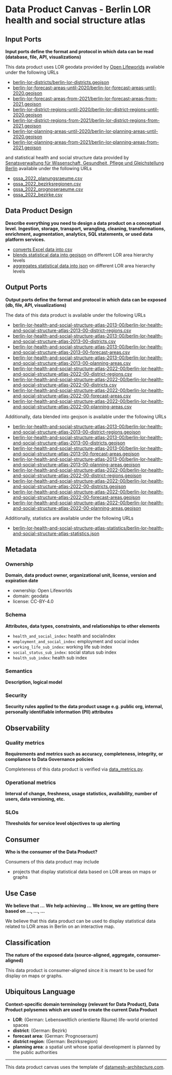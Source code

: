 # Data Product Canvas - Berlin LOR health and social structure atlas

## Input Ports

**Input ports define the format and protocol in which data can be read (database, file, API, visualizations)**

This data product uses LOR geodata provided by [Open Lifeworlds](https://github.com/open-lifeworlds) available under the
following URLs

* [berlin-lor-districts/berlin-lor-districts.geojson](https://raw.githubusercontent.com/open-lifeworlds/open-lifeworlds-data-product-berlin-lor-geodata/main/data/berlin-lor-districts/berlin-lor-districts.geojson)
* [berlin-lor-forecast-areas-until-2020/berlin-lor-forecast-areas-until-2020.geojson](https://raw.githubusercontent.com/open-lifeworlds/open-lifeworlds-data-product-berlin-lor-geodata/main/data/berlin-lor-forecast-areas-until-2020/berlin-lor-forecast-areas-until-2020.geojson)
* [berlin-lor-forecast-areas-from-2021/berlin-lor-forecast-areas-from-2021.geojson](https://raw.githubusercontent.com/open-lifeworlds/open-lifeworlds-data-product-berlin-lor-geodata/main/data/berlin-lor-forecast-areas-from-2021/berlin-lor-forecast-areas-from-2021.geojson)
* [berlin-lor-district-regions-until-2020/berlin-lor-district-regions-until-2020.geojson](https://raw.githubusercontent.com/open-lifeworlds/open-lifeworlds-data-product-berlin-lor-geodata/main/data/berlin-lor-district-regions-until-2020/berlin-lor-district-regions-until-2020.geojson)
* [berlin-lor-district-regions-from-2021/berlin-lor-district-regions-from-2021.geojson](https://raw.githubusercontent.com/open-lifeworlds/open-lifeworlds-data-product-berlin-lor-geodata/main/data/berlin-lor-district-regions-from-2021/berlin-lor-district-regions-from-2021.geojson)
* [berlin-lor-planning-areas-until-2020/berlin-lor-planning-areas-until-2020.geojson](https://raw.githubusercontent.com/open-lifeworlds/open-lifeworlds-data-product-berlin-lor-geodata/main/data/berlin-lor-planning-areas-until-2020/berlin-lor-planning-areas-until-2020.geojson)
* [berlin-lor-planning-areas-from-2021/berlin-lor-planning-areas-from-2021.geojson](https://raw.githubusercontent.com/open-lifeworlds/open-lifeworlds-data-product-berlin-lor-geodata/main/data/berlin-lor-planning-areas-from-2021/berlin-lor-planning-areas-from-2021.geojson)

and statistical health and social structure data provided
by [Senatsverwaltung für Wissenschaft, Gesundheit, Pflege und Gleichstellung Berlin](https://www.berlin.de/sen/gesundheit/service/gesundheitsberichterstattung/gesundheit-und-sozialstruktur/) available under the following
URLs

* [gssa_2022_planungsraeume.csv](https://www.berlin.de/sen/gesundheit/_assets/service/daten/gesundheits-und-sozialstrukturatlas/gssa_2022_planungsraeume.csv)
* [gssa_2022_bezirksregionen.csv](https://www.berlin.de/sen/gesundheit/_assets/service/daten/gesundheits-und-sozialstrukturatlas/gssa_2022_bezirksregionen.csv)
* [gssa_2022_prognoseraeume.csv](https://www.berlin.de/sen/gesundheit/_assets/service/daten/gesundheits-und-sozialstrukturatlas/gssa_2022_prognoseraeume.csv)
* [gssa_2022_bezirke.csv](https://www.berlin.de/sen/gesundheit/_assets/service/daten/gesundheits-und-sozialstrukturatlas/gssa_2022_bezirke.csv)

## Data Product Design

**Describe everything you need to design a data product on a conceptual level.**
**Ingestion, storage, transport, wrangling, cleaning, transformations, enrichment, augmentation, analytics, SQL
statements, or used data platform services.**

* [converts Excel data into csv](../lib/transform/data_csv_converter.py)
* [blends statistical data into geojson](../lib/transform/data_blender.py) on different LOR area hierarchy levels
* [aggregates statistical data into json](../lib/transform/data_blender.py) on different LOR area hierarchy levels

## Output Ports

**Output ports define the format and protocol in which data can be exposed (db, file, API, visualizations)**

The data of this data product is available under the following URLs

* [berlin-lor-health-and-social-structure-atlas-2013-00/berlin-lor-health-and-social-structure-atlas-2013-00-district-regions.csv](https://raw.githubusercontent.com/open-lifeworlds/open-lifeworlds-data-product-berlin-lor-health-and-social-structure-atlas/main/data/berlin-lor-health-and-social-structure-atlas-2013-00/berlin-lor-health-and-social-structure-atlas-2013-00-district-regions.csv)
* [berlin-lor-health-and-social-structure-atlas-2013-00/berlin-lor-health-and-social-structure-atlas-2013-00-districts.csv](https://raw.githubusercontent.com/open-lifeworlds/open-lifeworlds-data-product-berlin-lor-health-and-social-structure-atlas/main/data/berlin-lor-health-and-social-structure-atlas-2013-00/berlin-lor-health-and-social-structure-atlas-2013-00-districts.csv)
* [berlin-lor-health-and-social-structure-atlas-2013-00/berlin-lor-health-and-social-structure-atlas-2013-00-forecast-areas.csv](https://raw.githubusercontent.com/open-lifeworlds/open-lifeworlds-data-product-berlin-lor-health-and-social-structure-atlas/main/data/berlin-lor-health-and-social-structure-atlas-2013-00/berlin-lor-health-and-social-structure-atlas-2013-00-forecast-areas.csv)
* [berlin-lor-health-and-social-structure-atlas-2013-00/berlin-lor-health-and-social-structure-atlas-2013-00-planning-areas.csv](https://raw.githubusercontent.com/open-lifeworlds/open-lifeworlds-data-product-berlin-lor-health-and-social-structure-atlas/main/data/berlin-lor-health-and-social-structure-atlas-2013-00/berlin-lor-health-and-social-structure-atlas-2013-00-planning-areas.csv)
* [berlin-lor-health-and-social-structure-atlas-2022-00/berlin-lor-health-and-social-structure-atlas-2022-00-district-regions.csv](https://raw.githubusercontent.com/open-lifeworlds/open-lifeworlds-data-product-berlin-lor-health-and-social-structure-atlas/main/data/berlin-lor-health-and-social-structure-atlas-2022-00/berlin-lor-health-and-social-structure-atlas-2022-00-district-regions.csv)
* [berlin-lor-health-and-social-structure-atlas-2022-00/berlin-lor-health-and-social-structure-atlas-2022-00-districts.csv](https://raw.githubusercontent.com/open-lifeworlds/open-lifeworlds-data-product-berlin-lor-health-and-social-structure-atlas/main/data/berlin-lor-health-and-social-structure-atlas-2022-00/berlin-lor-health-and-social-structure-atlas-2022-00-districts.csv)
* [berlin-lor-health-and-social-structure-atlas-2022-00/berlin-lor-health-and-social-structure-atlas-2022-00-forecast-areas.csv](https://raw.githubusercontent.com/open-lifeworlds/open-lifeworlds-data-product-berlin-lor-health-and-social-structure-atlas/main/data/berlin-lor-health-and-social-structure-atlas-2022-00/berlin-lor-health-and-social-structure-atlas-2022-00-forecast-areas.csv)
* [berlin-lor-health-and-social-structure-atlas-2022-00/berlin-lor-health-and-social-structure-atlas-2022-00-planning-areas.csv](https://raw.githubusercontent.com/open-lifeworlds/open-lifeworlds-data-product-berlin-lor-health-and-social-structure-atlas/main/data/berlin-lor-health-and-social-structure-atlas-2022-00/berlin-lor-health-and-social-structure-atlas-2022-00-planning-areas.csv)

Additionally, data blended into geojson is available under the following URLs

* [berlin-lor-health-and-social-structure-atlas-2013-00/berlin-lor-health-and-social-structure-atlas-2013-00-district-regions.geojson](https://raw.githubusercontent.com/open-lifeworlds/open-lifeworlds-data-product-berlin-lor-health-and-social-structure-atlas/main/data/berlin-lor-health-and-social-structure-atlas-2013-00/berlin-lor-health-and-social-structure-atlas-2013-00-district-regions.geojson)
* [berlin-lor-health-and-social-structure-atlas-2013-00/berlin-lor-health-and-social-structure-atlas-2013-00-districts.geojson](https://raw.githubusercontent.com/open-lifeworlds/open-lifeworlds-data-product-berlin-lor-health-and-social-structure-atlas/main/data/berlin-lor-health-and-social-structure-atlas-2013-00/berlin-lor-health-and-social-structure-atlas-2013-00-districts.geojson)
* [berlin-lor-health-and-social-structure-atlas-2013-00/berlin-lor-health-and-social-structure-atlas-2013-00-forecast-areas.geojson](https://raw.githubusercontent.com/open-lifeworlds/open-lifeworlds-data-product-berlin-lor-health-and-social-structure-atlas/main/data/berlin-lor-health-and-social-structure-atlas-2013-00/berlin-lor-health-and-social-structure-atlas-2013-00-forecast-areas.geojson)
* [berlin-lor-health-and-social-structure-atlas-2013-00/berlin-lor-health-and-social-structure-atlas-2013-00-planning-areas.geojson](https://raw.githubusercontent.com/open-lifeworlds/open-lifeworlds-data-product-berlin-lor-health-and-social-structure-atlas/main/data/berlin-lor-health-and-social-structure-atlas-2013-00/berlin-lor-health-and-social-structure-atlas-2013-00-planning-areas.geojson)
* [berlin-lor-health-and-social-structure-atlas-2022-00/berlin-lor-health-and-social-structure-atlas-2022-00-district-regions.geojson](https://raw.githubusercontent.com/open-lifeworlds/open-lifeworlds-data-product-berlin-lor-health-and-social-structure-atlas/main/data/berlin-lor-health-and-social-structure-atlas-2022-00/berlin-lor-health-and-social-structure-atlas-2022-00-district-regions.geojson)
* [berlin-lor-health-and-social-structure-atlas-2022-00/berlin-lor-health-and-social-structure-atlas-2022-00-districts.geojson](https://raw.githubusercontent.com/open-lifeworlds/open-lifeworlds-data-product-berlin-lor-health-and-social-structure-atlas/main/data/berlin-lor-health-and-social-structure-atlas-2022-00/berlin-lor-health-and-social-structure-atlas-2022-00-districts.geojson)
* [berlin-lor-health-and-social-structure-atlas-2022-00/berlin-lor-health-and-social-structure-atlas-2022-00-forecast-areas.geojson](https://raw.githubusercontent.com/open-lifeworlds/open-lifeworlds-data-product-berlin-lor-health-and-social-structure-atlas/main/data/berlin-lor-health-and-social-structure-atlas-2022-00/berlin-lor-health-and-social-structure-atlas-2022-00-forecast-areas.geojson)
* [berlin-lor-health-and-social-structure-atlas-2022-00/berlin-lor-health-and-social-structure-atlas-2022-00-planning-areas.geojson](https://raw.githubusercontent.com/open-lifeworlds/open-lifeworlds-data-product-berlin-lor-health-and-social-structure-atlas/main/data/berlin-lor-health-and-social-structure-atlas-2022-00/berlin-lor-health-and-social-structure-atlas-2022-00-planning-areas.geojson)

Additionally, statistics are available under the following URLs

* [berlin-lor-health-and-social-structure-atlas-statistics/berlin-lor-health-and-social-structure-atlas-statistics.json](https://raw.githubusercontent.com/open-lifeworlds/open-lifeworlds-data-product-berlin-lor-health-and-social-structure-atlas/main/data/berlin-lor-health-and-social-structure-atlas-statistics/berlin-lor-health-and-social-structure-atlas-statistics.json)

## Metadata

### Ownership

**Domain, data product owner, organizational unit, license, version and expiration date**

* ownership: Open Lifeworlds
* domain: geodata
* license: CC-BY-4.0

### Schema

**Attributes, data types, constraints, and relationships to other elements**

* `health_and_social_index`: health and socialindex
* `employment_and_social_index`: employment and social index
* `working_life_sub_index`: working life sub index
* `social_status_sub_index`: social status sub index
* `health_sub_index`: health sub index

### Semantics

**Description, logical model**

### Security

**Security rules applied to the data product usage e.g. public org, internal, personally identifiable information (PII)
attributes**

## Observability

### Quality metrics

**Requirements and metrics such as accuracy, completeness, integrity, or compliance to Data Governance policies**

Completeness of this data product is verified via [data_metrics.py](../lib/metrics/data_completeness.py).

### Operational metrics

**Interval of change, freshness, usage statistics, availability, number of users, data versioning, etc.**

### SLOs

**Thresholds for service level objectives to up alerting**

## Consumer

**Who is the consumer of the Data Product?**

Consumers of this data product may include

* projects that display statistical data based on LOR areas on maps or graphs

## Use Case

**We believe that ...**
**We help achieving ...**
**We know, we are getting there based on ..., ..., ...**

We believe that this data product can be used to display statistical data related to LOR areas in Berlin on an
interactive map.

## Classification

**The nature of the exposed data (source-aligned, aggregate, consumer-aligned)**

This data product is consumer-aligned since it is meant to be used for display on maps or graphs.

## Ubiquitous Language

**Context-specific domain terminology (relevant for Data Product), Data Product polysemes which are used to create the
current Data Product**

* **LOR**: (German: Lebensweltlich orientierte Räume) life-world oriented spaces
* **district**: (German: Bezirk)
* **forecast area**: (German: Prognoseraum)
* **district region**: (German: Bezirksregion)
* **planning area**: a spatial unit whose spatial development is planned by the public authorities

---
This data product canvas uses the template
of [datamesh-architecture.com](https://www.datamesh-architecture.com/data-product-canvas).
